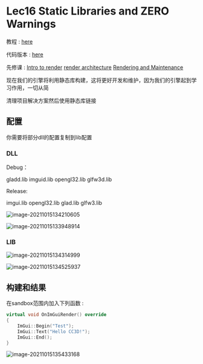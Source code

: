 # Lec16 Static Libraries and ZERO Warnings

教程 : [here](https://www.youtube.com/watch?v=TlvmnoDlrI0&list=PLlrATfBNZ98dC-V-N3m0Go4deliWHPFwT&index=26)

代码版本 : [here](https://github.com/Graphic-researcher/Crosa-Conty-3D/tree/41a9dfd4c38d1bc2f7c924bfac62726023c19cf1/HTC/Project/Crosa-Conty-3D/Crosa-Conty-3D)

先修课 : [Intro to render](https://www.youtube.com/watch?v=Hoi-Gzk-How&list=PLlrATfBNZ98dC-V-N3m0Go4deliWHPFwT&index=24)	[render architecture](https://www.youtube.com/watch?v=YPWNNmlIUIo&list=PLlrATfBNZ98dC-V-N3m0Go4deliWHPFwT&index=25) [Rendering and Maintenance](https://www.youtube.com/watch?v=695SyEyFwWU&list=PLlrATfBNZ98dC-V-N3m0Go4deliWHPFwT&index=26)

现在我们的引擎将利用静态库构建，这将更好开发和维护，因为我们的引擎起到学习作用，一切从简

清理项目解决方案然后使用静态库链接

## 配置

你需要将部分dll的配置复制到lib配置

### DLL

Debug：

gladd.lib
imguid.lib
opengl32.lib
glfw3d.lib

Release:

imgui.lib
opengl32.lib
glad.lib
glfw3.lib

![image-20211015134210605](https://i.loli.net/2021/10/15/2dcOA3wLhjK91ni.png)

![image-20211015133948914](https://i.loli.net/2021/10/15/GvM1DtB7PNUfH6h.png)

### LIB

![image-20211015134314999](https://i.loli.net/2021/10/15/tMR29ufeEcTINyj.png)

![image-20211015134525937](https://i.loli.net/2021/10/15/aipbBAl93vwYh6t.png)

## 构建和结果

在sandbox范围内加入下列函数 :

```c++
virtual void OnImGuiRender() override
{
    ImGui::Begin("Test");
    ImGui::Text("Hello CC3D!");
    ImGui::End();
}
```

![image-20211015135433168](https://i.loli.net/2021/10/15/yDP6MtiplQjKrg9.png)
